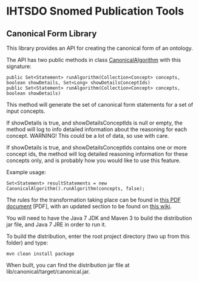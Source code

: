 IHTSDO Snomed Publication Tools
===============================

Canonical Form Library
----------------------

This library provides an API for creating the canonical form of an ontology.

The API has two public methods in class [CanonicalAlgorithm](/lib/canonical/src/main/java/com/ihtsdo/snomed/service/CanonicalAlgorithm.java) with this signature:

    public Set<Statement> runAlgorithm(Collection<Concept> concepts, boolean showDetails, Set<Long> showDetailsConceptIds)
    public Set<Statement> runAlgorithm(Collection<Concept> concepts, boolean showDetails)

This method will generate the set of canonical form statements for a set of input concepts. 

If showDetails is true, and showDetailsConceptIds is null or empty, the method will log to info detailed information about the reasoning for each concept. WARNING! This could be a lot of data, so use with care. 

If showDetails is true, and showDetailsConceptIds contains one or more concept ids, the method will log detailed reasoning information for these concepts only, and is probably how you would like to use this feature.

Example usage:

    Set<Statement> resultStatements = new CanonicalAlgorithm().runAlgorithm(concepts, false);


The rules for the transformation taking place can be found in [this PDF document](http://goo.gl/Oh1RJX) [PDF], with an updated section to be found on [this wiki](https://sites.google.com/a/ihtsdo.org/snomed-documentation/algorithm/canonical/algorithm).

You will need to have the Java 7 JDK and Maven 3 to build the distribution jar file, and Java 7 JRE in order to run it.

To build the distribution, enter the root project directory (two up from this folder) and type:

    mvn clean install package
    
When built, you can find the distribution jar file at lib/canonical/target/canonical.jar.
